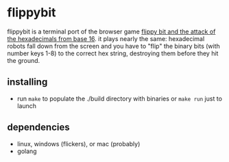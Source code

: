 # flippybit

flippybit is a terminal port of the browser game [flippy bit and the attack of the hexadecimals from base 16](https://flippybitandtheattackofthehexadecimalsfrombase16.com/). it plays nearly the same: hexadecimal robots fall down from the screen and you have to "flip" the binary bits (with number keys 1-8) to the correct hex string, destroying them before they hit the ground.

## installing
- run `make` to populate the ./build directory with binaries or `make run` just to launch

## dependencies
- linux, windows (flickers), or mac (probably)
- golang
